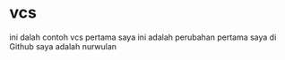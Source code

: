 # vcs
ini dalah contoh vcs pertama saya
ini adalah perubahan pertama saya di Github
saya adalah nurwulan
